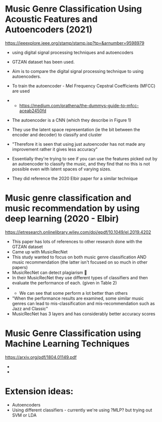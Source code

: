 # Music Genre Classification Using Acoustic Features and Autoencoders (2021)
https://ieeexplore.ieee.org/stamp/stamp.jsp?tp=&arnumber=9598979

* using digital signal processing techniques and autoencoders
* GTZAN dataset has been used.
* Aim is to compare the digital signal processing technique to using autoencoders.
* To train the autoencoder - Mel Frequency Cepstral Coefficients (MFCC) are used
* * https://medium.com/prathena/the-dummys-guide-to-mfcc-aceab2450fd
* The autoencoder is a CNN (which they describe in Figure 1)
* They use the latent space representation (ie the bit between the encoder and decoder) to classify and cluster
* "Therefore it is seen that using just autoencoder has not made any improvement rather it gives less accuracy"

* Essentially they're trying to see if you can use the features picked out by an autoencoder to classify the music, and they find that no this is not possible even with latent spaces of varying sizes.
* They did reference the 2020 Elbir paper for a similar technique

# Music genre classification and music recommendation by using deep learning (2020 - Elbir)
https://ietresearch.onlinelibrary.wiley.com/doi/epdf/10.1049/el.2019.4202

* This paper has lots of references to other research done with the GTZAN dataset
* Came up with MusicRecNet
* This study wanted to focus on both music genre classification AND music recommendation (the latter isn't focused on so much in other papers)
* MusicRecNet can detect plagiarism 🤨
* In their MusicRecNet they use different types of classifiers and then evaluate the performance of each. (given in Table 2)
* * We can see that some perform a lot better than others
* "When the performance results are examined, some similar music genres can lead to mis-classification and mis-recommendation such as Jazz and Classic"
* MusicRecNet has 3 layers and has considerably better accuracy scores


# Music Genre Classification using Machine Learning Techniques
https://arxiv.org/pdf/1804.01149.pdf

*
*

# Extension ideas:
* Autoencoders
* Using different classifiers - currently we're using ?MLP? but trying out SVM or LDA
